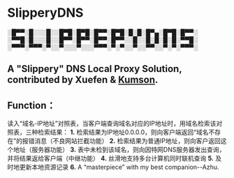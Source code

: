 # SlipperyDNS
░█▀▀░█░░░█░░█▀█░█▀█░█▀▀░█▀█░█░█░█▀▄░█▀█░█▀▀░   
░▀▀█░█░░░█░░█▀▀░█▀▀░█▀▀░█▀▀░░█░░█░█░█░█░▀▀█░   
░▀▀▀░▀▀▀░▀░░▀░░░▀░░░▀▀▀░▀░▀░░▀░░▀▀░░▀░▀░▀▀▀░   
## A "Slippery" DNS Local Proxy Solution, contributed by Xuefen & [Kumson](https://github.com/Kumson "Kumson").  

## Function：
读入“域名-IP地址”对照表，当客户端查询域名对应的IP地址时，用域名检索该对照表，三种检索结果：
  **1.** 检索结果为IP地址0.0.0.0，则向客户端返回“域名不存在”的报错消息（不良网站拦截功能）
  **2.** 检索结果为普通IP地址，则向客户返回这个地址（服务器功能）
  **3.** 表中未检到该域名，则向因特网DNS服务器发出查询，并将结果返给客户端（中继功能）
  **4.** 丝滑地支持多台计算机同时联机查询
  **5.** 及时地更新本地资源记录
  **6.** A “masterpiece” with my best companion--Azhu.
